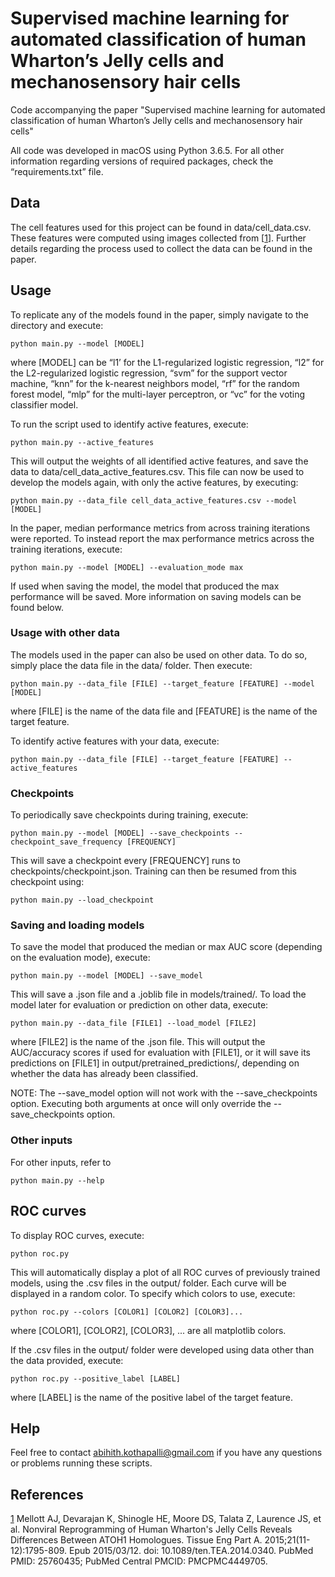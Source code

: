 # Supervised machine learning for automated classification of human Wharton’s Jelly cells and mechanosensory hair cells

Code accompanying the paper "Supervised machine learning for automated classification of human Wharton’s Jelly cells and mechanosensory hair cells"

All code was developed in macOS using Python 3.6.5. For all other information regarding versions of required packages, check the “requirements.txt” file.


## Data

The cell features used for this project can be found in data/cell_data.csv. These features were computed using images collected from [[1]]. Further details regarding the process used to collect the data can be found in the paper. 

[1]: https://github.com/AbihithK/HWJC_MHC_Classification/blob/master/README.md#references

## Usage

To replicate any of the models found in the paper, simply navigate to the directory and execute:

	python main.py --model [MODEL]

where [MODEL] can be “l1’ for the L1-regularized logistic regression, “l2” for the L2-regularized logistic regression, “svm” for the support vector machine, “knn” for the k-nearest neighbors model, “rf” for the random forest model, “mlp” for the multi-layer perceptron, or “vc” for the voting classifier model.



To run the script used to identify active features, execute:
	
	python main.py --active_features

This will output the weights of all identified active features, and save the data to data/cell_data_active_features.csv. This file can now be used to develop the models again, with only the active features, by executing:

	python main.py --data_file cell_data_active_features.csv --model [MODEL]



In the paper, median performance metrics from across training iterations were reported. To instead report the max performance metrics across the training iterations, execute:

	python main.py --model [MODEL] --evaluation_mode max

If used when saving the model, the model that produced the max performance will be saved. More information on saving models can be found below. 





### Usage with other data

The models used in the paper can also be used on other data. To do so, simply place the data file in the data/ folder. Then execute:

	python main.py --data_file [FILE] --target_feature [FEATURE] --model [MODEL]

where [FILE] is the name of the data file and [FEATURE] is the name of the target feature.



To identify active features with your data, execute:

	python main.py --data_file [FILE] --target_feature [FEATURE] --active_features





### Checkpoints

To periodically save checkpoints during training, execute:

	python main.py --model [MODEL] --save_checkpoints --checkpoint_save_frequency [FREQUENCY]

This will save a checkpoint every [FREQUENCY] runs to checkpoints/checkpoint.json. Training can then be resumed from this checkpoint using:

	python main.py --load_checkpoint





### Saving and loading models

To save the model that produced the median or max AUC score (depending on the evaluation mode), execute:

	python main.py --model [MODEL] --save_model 

This will save a .json file and a .joblib file in models/trained/. To load the model later for evaluation or prediction on other data, execute:

	python main.py --data_file [FILE1] --load_model [FILE2]

where [FILE2] is the name of the .json file. This will output the AUC/accuracy scores if used for evaluation with [FILE1], or it will save its predictions on [FILE1] in output/pretrained_predictions/, depending on whether the data has already been classified.



NOTE: The --save_model option will not work with the --save_checkpoints option. Executing both arguments at once will only override the --save_checkpoints option.





### Other inputs

For other inputs, refer to

	python main.py --help


## ROC curves

To display ROC curves, execute:
	
	python roc.py

This will automatically display a plot of all ROC curves of previously trained models, using the .csv files in the output/ folder. Each curve will be displayed in a random color. To specify which colors to use, execute:

	python roc.py --colors [COLOR1] [COLOR2] [COLOR3]...

where [COLOR1], [COLOR2], [COLOR3], ... are all matplotlib colors. 

If the .csv files in the output/ folder were developed using data other than the data provided, execute:

	python roc.py --positive_label [LABEL]

where [LABEL] is the name of the positive label of the target feature.


## Help

Feel free to contact abihith.kothapalli@gmail.com if you have any questions or problems running these scripts.

## References

<a id="1">[1]</a> Mellott AJ, Devarajan K, Shinogle HE, Moore DS, Talata Z, Laurence JS, et al. Nonviral Reprogramming of Human Wharton's Jelly Cells Reveals Differences Between ATOH1 Homologues. Tissue Eng Part A. 2015;21(11-12):1795-809. Epub 2015/03/12. doi: 10.1089/ten.TEA.2014.0340. PubMed PMID: 25760435; PubMed Central PMCID: PMCPMC4449705.
